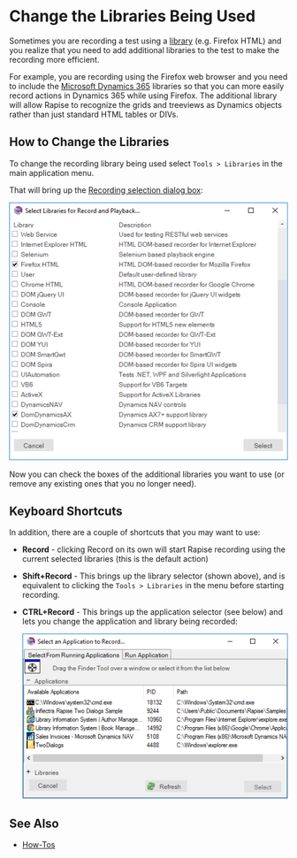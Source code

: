 # Change the Libraries Being Used

Sometimes you are recording a test using a [library](recording_library.md) (e.g. Firefox HTML) and you realize that you need to add additional libraries to the test to make the recording more efficient.

For example, you are recording using the Firefox web browser and you need to include the [Microsoft Dynamics 365](dynamics_365.md) libraries so that you can more easily record actions in Dynamics 365 while using Firefox. The additional library will allow Rapise to recognize the grids and treeviews as Dynamics objects rather than just standard HTML tables or DIVs.

## How to Change the Libraries

To change the recording library being used select `Tools > Libraries` in the main application menu.

That will bring up the [Recording selection dialog box](select_an_application_to_record_dialog.md):

![select\_libraries\_firefox\_dynamics](./img/change_the_libraries_being_use2.png)

Now you can check the boxes of the additional libraries you want to use (or remove any existing ones that you no longer need).

## Keyboard Shortcuts

In addition, there are a couple of shortcuts that you may want to use:

- **Record** - clicking Record on its own will start Rapise recording using the current selected libraries (this is the default action)
- **Shift+Record** - This brings up the library selector (shown above), and is equivalent to clicking the `Tools > Libraries` in the menu before starting recording.
- **CTRL+Record** - This brings up the application selector (see below) and lets you change the application and library being recorded:
  
    ![select an application to record dialog, select application table](./img/change_the_libraries_being_use3.png)

## See Also

- [How-Tos](howtos.md)
